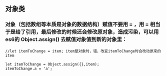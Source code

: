 ## 对象类

### 对象（包括数组等本质是对象的数据结构）赋值不要用 = ，用 = 相当于是给了引用，最后修改的时候还会修改原对象，造成污染，可以用 es6的 Object.assign() 去赋值对象值到新的对象里：

```
//let itemToChange = item; item是对象时，错，改变itemToChange时会改动原来的item

let itemToChange = Object.assign({},item);
itemToChange.a = 'a';
```







